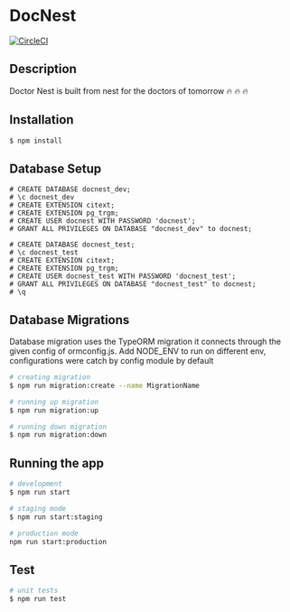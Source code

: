 # DocNest
[![CircleCI](https://circleci.com/gh/tinker-hub/docnest-server.svg?style=svg)](https://circleci.com/gh/tinker-hub/docnest-server)

## Description

Doctor Nest is built from nest for the doctors of tomorrow 🔥 🔥 🔥 

## Installation

```bash
$ npm install
```

## Database Setup

```psql
# CREATE DATABASE docnest_dev;
# \c docnest_dev
# CREATE EXTENSION citext;
# CREATE EXTENSION pg_trgm;
# CREATE USER docnest WITH PASSWORD 'docnest';
# GRANT ALL PRIVILEGES ON DATABASE "docnest_dev" to docnest;

# CREATE DATABASE docnest_test;
# \c docnest_test
# CREATE EXTENSION citext;
# CREATE EXTENSION pg_trgm;
# CREATE USER docnest_test WITH PASSWORD 'docnest_test';
# GRANT ALL PRIVILEGES ON DATABASE "docnest_test" to docnest;
# \q
```

## Database Migrations
Database migration uses the TypeORM migration it connects through
the given config of ormconfig.js. Add NODE_ENV to run on different env,
configurations were catch by config module by default

```bash
# creating migration
$ npm run migration:create --name MigrationName

# running up migration
$ npm run migration:up

# running down migration
$ npm run migration:down
```

## Running the app

```bash
# development
$ npm run start

# staging mode
$ npm run start:staging

# production mode
npm run start:production
```

## Test

```bash
# unit tests
$ npm run test
```
